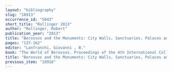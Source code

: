```yaml
---
layout: "bibliography"
slug: "18913"
occurrence_id: "5043"
short_title: "Rollinger 2013"
author: "Rollinger, Robert"
publication_year: "2013"
title: "Berossos and the Monuments: City Walls, Sanctuaries, Palaces and the Hanging Garden"
pages: "137-162"
editor: "Lanfranchi, Giovanni , B."
book: "The World of Berossos. Proceedings of the 4th International Colloquium on «The Ancient Near East between Classical and Ancient Oriental Traditions», Hatfield College, Durham, 7th-9th July 2010,  Classica et Orientalia 5 (Wiesbaden)"
title: "Berossos and the Monuments: City Walls, Sanctuaries, Palaces and the Hanging Garden"
previous_item: "18916"
---
```

